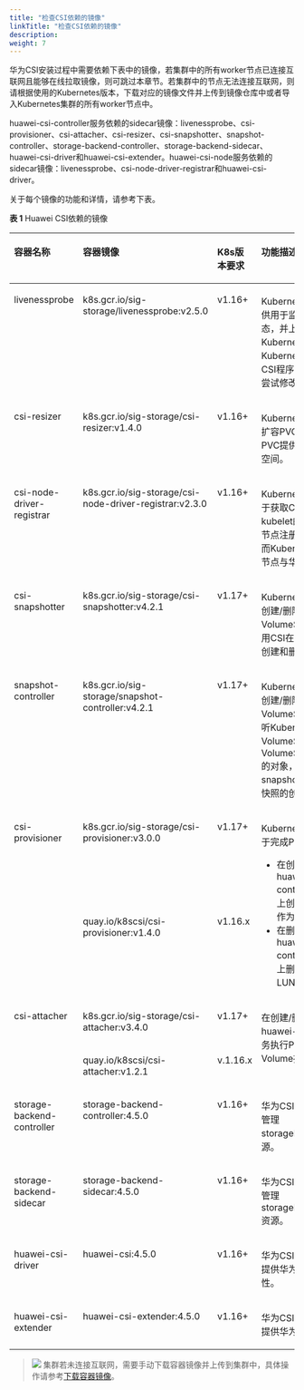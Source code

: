 ```yaml
---
title: "检查CSI依赖的镜像"
linkTitle: "检查CSI依赖的镜像"
description: 
weight: 7
---
```


华为CSI安装过程中需要依赖下表中的镜像，若集群中的所有worker节点已连接互联网且能够在线拉取镜像，则可跳过本章节。若集群中的节点无法连接互联网，则请根据使用的Kubernetes版本，下载对应的镜像文件并上传到镜像仓库中或者导入Kubernetes集群的所有worker节点中。

huawei-csi-controller服务依赖的sidecar镜像：livenessprobe、csi-provisioner、csi-attacher、csi-resizer、csi-snapshotter、snapshot-controller、storage-backend-controller、storage-backend-sidecar、huawei-csi-driver和huawei-csi-extender。huawei-csi-node服务依赖的sidecar镜像：livenessprobe、csi-node-driver-registrar和huawei-csi-driver。

关于每个镜像的功能和详情，请参考下表。

**表 1**  Huawei CSI依赖的镜像

<a name="table1554616217465"></a>
<table><thead align="left"><tr id="row5547102174612"><th class="cellrowborder" valign="top" width="14.96%" id="mcps1.2.5.1.1"><p id="zh-cn_topic_0214996140_p166064474810"><a name="zh-cn_topic_0214996140_p166064474810"></a><a name="zh-cn_topic_0214996140_p166064474810"></a>容器名称</p>
</th>
<th class="cellrowborder" valign="top" width="30.659999999999997%" id="mcps1.2.5.1.2"><p id="zh-cn_topic_0214996140_p26601644124817"><a name="zh-cn_topic_0214996140_p26601644124817"></a><a name="zh-cn_topic_0214996140_p26601644124817"></a>容器镜像</p>
</th>
<th class="cellrowborder" valign="top" width="9.56%" id="mcps1.2.5.1.3"><p id="p19298315112219"><a name="p19298315112219"></a><a name="p19298315112219"></a>K8s版本要求</p>
</th>
<th class="cellrowborder" valign="top" width="44.82%" id="mcps1.2.5.1.4"><p id="zh-cn_topic_0214996140_p26601744104814"><a name="zh-cn_topic_0214996140_p26601744104814"></a><a name="zh-cn_topic_0214996140_p26601744104814"></a>功能描述</p>
</th>
</tr>
</thead>
<tbody><tr id="row9547192114619"><td class="cellrowborder" valign="top" width="14.96%" headers="mcps1.2.5.1.1 "><p id="zh-cn_topic_0214996140_p86601044154812"><a name="zh-cn_topic_0214996140_p86601044154812"></a><a name="zh-cn_topic_0214996140_p86601044154812"></a>livenessprobe</p>
</td>
<td class="cellrowborder" valign="top" width="30.659999999999997%" headers="mcps1.2.5.1.2 "><p id="zh-cn_topic_0214996140_p166034494817"><a name="zh-cn_topic_0214996140_p166034494817"></a><a name="zh-cn_topic_0214996140_p166034494817"></a>k8s.gcr.io/sig-storage/livenessprobe:v2.5.0</p>
</td>
<td class="cellrowborder" valign="top" width="9.56%" headers="mcps1.2.5.1.3 "><p id="p16298171552216"><a name="p16298171552216"></a><a name="p16298171552216"></a>v1.16+</p>
</td>
<td class="cellrowborder" valign="top" width="44.82%" headers="mcps1.2.5.1.4 "><p id="zh-cn_topic_0214996140_p156604448485"><a name="zh-cn_topic_0214996140_p156604448485"></a><a name="zh-cn_topic_0214996140_p156604448485"></a>Kubernetes社区提供，提供用于监控CSI的健康状态，并上报给Kubernetes，使Kubernetes能够自动检测CSI程序的问题并重启Pod尝试修改该问题。</p>
</td>
</tr>
<tr id="row3136101118366"><td class="cellrowborder" valign="top" width="14.96%" headers="mcps1.2.5.1.1 "><p id="zh-cn_topic_0214996140_p11661204454815"><a name="zh-cn_topic_0214996140_p11661204454815"></a><a name="zh-cn_topic_0214996140_p11661204454815"></a>csi-resizer</p>
</td>
<td class="cellrowborder" valign="top" width="30.659999999999997%" headers="mcps1.2.5.1.2 "><p id="zh-cn_topic_0214996140_p18661134413484"><a name="zh-cn_topic_0214996140_p18661134413484"></a><a name="zh-cn_topic_0214996140_p18661134413484"></a>k8s.gcr.io/sig-storage/csi-resizer:v1.4.0</p>
</td>
<td class="cellrowborder" valign="top" width="9.56%" headers="mcps1.2.5.1.3 "><p id="p1829841520229"><a name="p1829841520229"></a><a name="p1829841520229"></a>v1.16+</p>
</td>
<td class="cellrowborder" valign="top" width="44.82%" headers="mcps1.2.5.1.4 "><p id="zh-cn_topic_0214996140_p56611544104819"><a name="zh-cn_topic_0214996140_p56611544104819"></a><a name="zh-cn_topic_0214996140_p56611544104819"></a>Kubernetes社区提供，在扩容PVC时，调用CSI给PVC提供更多的存储容量空间。</p>
</td>
</tr>
<tr id="row020073517369"><td class="cellrowborder" valign="top" width="14.96%" headers="mcps1.2.5.1.1 "><p id="zh-cn_topic_0214996140_p866114415480"><a name="zh-cn_topic_0214996140_p866114415480"></a><a name="zh-cn_topic_0214996140_p866114415480"></a>csi-node-driver-registrar</p>
</td>
<td class="cellrowborder" valign="top" width="30.659999999999997%" headers="mcps1.2.5.1.2 "><p id="zh-cn_topic_0214996140_p1866215446487"><a name="zh-cn_topic_0214996140_p1866215446487"></a><a name="zh-cn_topic_0214996140_p1866215446487"></a>k8s.gcr.io/sig-storage/csi-node-driver-registrar:v2.3.0</p>
</td>
<td class="cellrowborder" valign="top" width="9.56%" headers="mcps1.2.5.1.3 "><p id="p4298121582211"><a name="p4298121582211"></a><a name="p4298121582211"></a>v1.16+</p>
</td>
<td class="cellrowborder" valign="top" width="44.82%" headers="mcps1.2.5.1.4 "><p id="zh-cn_topic_0214996140_p17663104412482"><a name="zh-cn_topic_0214996140_p17663104412482"></a><a name="zh-cn_topic_0214996140_p17663104412482"></a>Kubernetes社区提供，用于获取CSI信息，并通过kubelet的插件注册机制将节点注册到kubelet中，从而Kubernetes能够感知该节点与华为存储的对接。</p>
</td>
</tr>
<tr id="row324775233618"><td class="cellrowborder" valign="top" width="14.96%" headers="mcps1.2.5.1.1 "><p id="zh-cn_topic_0214996140_p766184474818"><a name="zh-cn_topic_0214996140_p766184474818"></a><a name="zh-cn_topic_0214996140_p766184474818"></a>csi-snapshotter</p>
</td>
<td class="cellrowborder" valign="top" width="30.659999999999997%" headers="mcps1.2.5.1.2 "><p id="zh-cn_topic_0214996140_p3661444104814"><a name="zh-cn_topic_0214996140_p3661444104814"></a><a name="zh-cn_topic_0214996140_p3661444104814"></a>k8s.gcr.io/sig-storage/csi-snapshotter:v4.2.1</p>
</td>
<td class="cellrowborder" valign="top" width="9.56%" headers="mcps1.2.5.1.3 "><p id="p62984158224"><a name="p62984158224"></a><a name="p62984158224"></a>v1.17+</p>
</td>
<td class="cellrowborder" valign="top" width="44.82%" headers="mcps1.2.5.1.4 "><p id="zh-cn_topic_0214996140_p1661644164820"><a name="zh-cn_topic_0214996140_p1661644164820"></a><a name="zh-cn_topic_0214996140_p1661644164820"></a>Kubernetes社区提供，在创建/删除VolumeSnapshot时，调用CSI在存储侧完成快照的创建和删除。</p>
</td>
</tr>
<tr id="row7643145710372"><td class="cellrowborder" valign="top" width="14.96%" headers="mcps1.2.5.1.1 "><p id="zh-cn_topic_0214996140_p12661144444812"><a name="zh-cn_topic_0214996140_p12661144444812"></a><a name="zh-cn_topic_0214996140_p12661144444812"></a>snapshot-controller</p>
</td>
<td class="cellrowborder" valign="top" width="30.659999999999997%" headers="mcps1.2.5.1.2 "><p id="zh-cn_topic_0214996140_p176611344184813"><a name="zh-cn_topic_0214996140_p176611344184813"></a><a name="zh-cn_topic_0214996140_p176611344184813"></a>k8s.gcr.io/sig-storage/snapshot-controller:v4.2.1</p>
</td>
<td class="cellrowborder" valign="top" width="9.56%" headers="mcps1.2.5.1.3 "><p id="p13298151522218"><a name="p13298151522218"></a><a name="p13298151522218"></a>v1.17+</p>
</td>
<td class="cellrowborder" valign="top" width="44.82%" headers="mcps1.2.5.1.4 "><p id="zh-cn_topic_0214996140_p1066120440485"><a name="zh-cn_topic_0214996140_p1066120440485"></a><a name="zh-cn_topic_0214996140_p1066120440485"></a>Kubernetes社区提供，在创建/删除VolumeSnapshot时，监听Kubernetes API中关于VolumeSnapshot和VolumeSnapshotContent的对象，并触发csi-snapshotter在存储上完成快照的创建。</p>
</td>
</tr>
<tr id="row13547021134610"><td class="cellrowborder" rowspan="2" valign="top" width="14.96%" headers="mcps1.2.5.1.1 "><p id="zh-cn_topic_0214996140_p146608445485"><a name="zh-cn_topic_0214996140_p146608445485"></a><a name="zh-cn_topic_0214996140_p146608445485"></a>csi-provisioner</p>
<p id="p18457125104116"><a name="p18457125104116"></a><a name="p18457125104116"></a></p>
</td>
<td class="cellrowborder" valign="top" width="30.659999999999997%" headers="mcps1.2.5.1.2 "><p id="zh-cn_topic_0214996140_p866017444487"><a name="zh-cn_topic_0214996140_p866017444487"></a><a name="zh-cn_topic_0214996140_p866017444487"></a>k8s.gcr.io/sig-storage/csi-provisioner:v3.0.0</p>
</td>
<td class="cellrowborder" valign="top" width="9.56%" headers="mcps1.2.5.1.3 "><p id="p3298815142213"><a name="p3298815142213"></a><a name="p3298815142213"></a>v1.17+</p>
</td>
<td class="cellrowborder" rowspan="2" valign="top" width="44.82%" headers="mcps1.2.5.1.4 "><p id="p12301951172919"><a name="p12301951172919"></a><a name="p12301951172919"></a>Kubernetes社区提供，用于完成PVC创建/删除。</p>
<a name="zh-cn_topic_0214996140_ul966013445485"></a><a name="zh-cn_topic_0214996140_ul966013445485"></a><ul id="zh-cn_topic_0214996140_ul966013445485"><li>在创建PVC时，调用huawei-csi-controller服务在存储上创建LUN/文件系统作为PV。</li><li>在删除PVC时，调用huawei-csi-controller服务在存储上删除该PV对应的LUN/文件系统。</li></ul>
</td>
</tr>
<tr id="row1745712516419"><td class="cellrowborder" valign="top" headers="mcps1.2.5.1.1 "><p id="p845762517411"><a name="p845762517411"></a><a name="p845762517411"></a>quay.io/k8scsi/csi-provisioner:v1.4.0</p>
</td>
<td class="cellrowborder" valign="top" headers="mcps1.2.5.1.2 "><p id="p8457112515416"><a name="p8457112515416"></a><a name="p8457112515416"></a>v1.16.x</p>
</td>
</tr>
<tr id="row13547122114466"><td class="cellrowborder" rowspan="2" valign="top" width="14.96%" headers="mcps1.2.5.1.1 "><p id="zh-cn_topic_0214996140_p76611044114813"><a name="zh-cn_topic_0214996140_p76611044114813"></a><a name="zh-cn_topic_0214996140_p76611044114813"></a>csi-attacher</p>
<p id="p19287224398"><a name="p19287224398"></a><a name="p19287224398"></a></p>
</td>
<td class="cellrowborder" valign="top" width="30.659999999999997%" headers="mcps1.2.5.1.2 "><p id="zh-cn_topic_0214996140_p266124494820"><a name="zh-cn_topic_0214996140_p266124494820"></a><a name="zh-cn_topic_0214996140_p266124494820"></a>k8s.gcr.io/sig-storage/csi-attacher:v3.4.0</p>
</td>
<td class="cellrowborder" valign="top" width="9.56%" headers="mcps1.2.5.1.3 "><p id="p829851592214"><a name="p829851592214"></a><a name="p829851592214"></a>v1.17+</p>
</td>
<td class="cellrowborder" rowspan="2" valign="top" width="44.82%" headers="mcps1.2.5.1.4 "><p id="zh-cn_topic_0214996140_p20661184444810"><a name="zh-cn_topic_0214996140_p20661184444810"></a><a name="zh-cn_topic_0214996140_p20661184444810"></a>在创建/删除Pod时，调用huawei-csi-controller服务执行Publish/Unpublish Volume操作。</p>
<p id="p1928716214391"><a name="p1928716214391"></a><a name="p1928716214391"></a></p>
</td>
</tr>
<tr id="row32879215395"><td class="cellrowborder" valign="top" headers="mcps1.2.5.1.1 "><p id="p1328711216396"><a name="p1328711216396"></a><a name="p1328711216396"></a>quay.io/k8scsi/csi-attacher:v1.2.1</p>
</td>
<td class="cellrowborder" valign="top" headers="mcps1.2.5.1.2 "><p id="p528782173916"><a name="p528782173916"></a><a name="p528782173916"></a>v.1.16.x</p>
</td>
</tr>
<tr id="row17451125324615"><td class="cellrowborder" valign="top" width="14.96%" headers="mcps1.2.5.1.1 "><p id="p845185320464"><a name="p845185320464"></a><a name="p845185320464"></a>storage-backend-controller</p>
</td>
<td class="cellrowborder" valign="top" width="30.659999999999997%" headers="mcps1.2.5.1.2 "><p id="p2045111538468"><a name="p2045111538468"></a><a name="p2045111538468"></a>storage-backend-controller:<span id="ph97067019519"><a name="ph97067019519"></a><a name="ph97067019519"></a>4.5.0</span></p>
</td>
<td class="cellrowborder" valign="top" width="9.56%" headers="mcps1.2.5.1.3 "><p id="p10451353174612"><a name="p10451353174612"></a><a name="p10451353174612"></a>v1.16+</p>
</td>
<td class="cellrowborder" valign="top" width="44.82%" headers="mcps1.2.5.1.4 "><p id="p1945112532465"><a name="p1945112532465"></a><a name="p1945112532465"></a>华为CSI软件包提供、用于管理storageBackendClaim资源。</p>
</td>
</tr>
<tr id="row93065617462"><td class="cellrowborder" valign="top" width="14.96%" headers="mcps1.2.5.1.1 "><p id="p183045684613"><a name="p183045684613"></a><a name="p183045684613"></a>storage-backend-sidecar</p>
</td>
<td class="cellrowborder" valign="top" width="30.659999999999997%" headers="mcps1.2.5.1.2 "><p id="p193075611465"><a name="p193075611465"></a><a name="p193075611465"></a>storage-backend-sidecar:<span id="ph391581875114"><a name="ph391581875114"></a><a name="ph391581875114"></a>4.5.0</span></p>
</td>
<td class="cellrowborder" valign="top" width="9.56%" headers="mcps1.2.5.1.3 "><p id="p133011564464"><a name="p133011564464"></a><a name="p133011564464"></a>v1.16+</p>
</td>
<td class="cellrowborder" valign="top" width="44.82%" headers="mcps1.2.5.1.4 "><p id="p103065654616"><a name="p103065654616"></a><a name="p103065654616"></a>华为CSI软件包提供、用于管理storageBackendContent资源。</p>
</td>
</tr>
<tr id="row14278140184816"><td class="cellrowborder" valign="top" width="14.96%" headers="mcps1.2.5.1.1 "><p id="p62781704483"><a name="p62781704483"></a><a name="p62781704483"></a>huawei-csi-driver</p>
</td>
<td class="cellrowborder" valign="top" width="30.659999999999997%" headers="mcps1.2.5.1.2 "><p id="p152781708484"><a name="p152781708484"></a><a name="p152781708484"></a>huawei-csi:<span id="ph46871220155110"><a name="ph46871220155110"></a><a name="ph46871220155110"></a>4.5.0</span></p>
</td>
<td class="cellrowborder" valign="top" width="9.56%" headers="mcps1.2.5.1.3 "><p id="p2278704483"><a name="p2278704483"></a><a name="p2278704483"></a>v1.16+</p>
</td>
<td class="cellrowborder" valign="top" width="44.82%" headers="mcps1.2.5.1.4 "><p id="p42782008484"><a name="p42782008484"></a><a name="p42782008484"></a>华为CSI软件包提供、用于提供华为CSI支持的所有特性。</p>
</td>
</tr>
<tr id="row17271523123216"><td class="cellrowborder" valign="top" width="14.96%" headers="mcps1.2.5.1.1 "><p id="p10728202303212"><a name="p10728202303212"></a><a name="p10728202303212"></a>huawei-csi-extender</p>
</td>
<td class="cellrowborder" valign="top" width="30.659999999999997%" headers="mcps1.2.5.1.2 "><p id="p6728112311324"><a name="p6728112311324"></a><a name="p6728112311324"></a>huawei-csi-extender:<span id="ph527132313515"><a name="ph527132313515"></a><a name="ph527132313515"></a>4.5.0</span></p>
</td>
<td class="cellrowborder" valign="top" width="9.56%" headers="mcps1.2.5.1.3 "><p id="p1072862312323"><a name="p1072862312323"></a><a name="p1072862312323"></a>v1.16+</p>
</td>
<td class="cellrowborder" valign="top" width="44.82%" headers="mcps1.2.5.1.4 "><p id="p197281123143210"><a name="p197281123143210"></a><a name="p197281123143210"></a>华为CSI软件包提供、用于提供华为CSI的扩展特性。</p>
</td>
</tr>
</tbody>
</table>

>![](/css-docs/public_sys-resources/zh/icon-note.gif) 
>集群若未连接互联网，需要手动下载容器镜像并上传到集群中，具体操作请参考[下载容器镜像](/docs/常用操作/下载容器镜像)。

